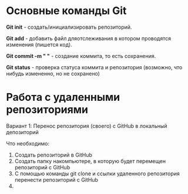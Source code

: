 # Основные команды Git 

**Git init** - создать/инициализировать репозиторий.

**Git add** - добавить файл дляотслеживания в котором проводятся изменения (пишется код).

**Git commit -m " "** - создание коммита, то есть сохранения.

**Git status** - проверка статуса коммита и репозитория (возможно, что нибудь измененно, но не сохранено)



# Работа с удаленными репозиториями 

Вариант 1: Перенос репозитория (своего) с GitHub в локальный депозиторий

Что необходимо:
1. Создать репозиторий в GitHub 
2. Создать папку накомпьютере, в которую будет перемещен репозиторий с GitHub
3. С помощью команды git clone и ссылки удаленного репозитория перенести репозиторий с GitHub
4. 
